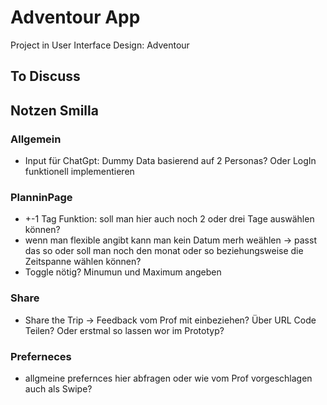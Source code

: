 # Adventour App

Project in User Interface Design: Adventour

## To Discuss

## Notzen Smilla

### Allgemein

- Input für ChatGpt: Dummy Data basierend auf 2 Personas? Oder LogIn funktionell implementieren

### PlanninPage

- +-1 Tag Funktion: soll man hier auch noch 2 oder drei Tage auswählen können?
- wenn man flexible angibt kann man kein Datum merh weählen -> passt das so oder soll man noch den monat oder so beziehungsweise die Zeitspanne wählen können?
- Toggle nötig? Minumun und Maximum angeben

### Share

- Share the Trip -> Feedback vom Prof mit einbeziehen? Über URL Code Teilen? Oder erstmal so lassen wor im Prototyp?

### Preferneces

- allgmeine prefernces hier abfragen oder wie vom Prof vorgeschlagen auch als Swipe?
